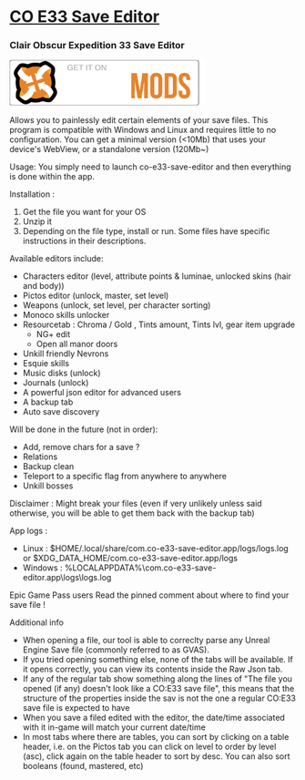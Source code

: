 # [CO E33 Save Editor](https://www.nexusmods.com/clairobscurexpedition33/mods/201?tab=description)
### Clair Obscur Expedition 33 Save Editor

<a href="https://www.nexusmods.com/clairobscurexpedition33/mods/201?tab=description" rel="nofollow">
<img src="./.github/images/nexuslogo.svg" alt="Get it on NexusMods" height="80/"  style="max-width: 100%;"/>
</a>


Allows you to painlessly edit certain elements of your save files.
This program is compatible with Windows and Linux and requires little to no configuration.
You can get a minimal version (<10Mb) that uses your device's WebView, or a standalone version (120Mb~)

Usage:
You simply need to launch co-e33-save-editor and then everything is done within the app.

Installation :
1. Get the file you want for your OS
2. Unzip it
3. Depending on the file type, install or run. Some files have specific instructions in their descriptions.

Available editors include:
- Characters editor (level, attribute points & luminae, unlocked skins (hair and body))
- Pictos editor (unlock, master, set level)
- Weapons (unlock, set level, per character sorting)
- Monoco skills unlocker
- Resourcetab : Chroma / Gold , Tints amount, Tints lvl, gear item upgrade
  -  NG+ edit
  -  Open all manor doors
- Unkill friendly Nevrons
- Esquie skills
- Music disks (unlock)
- Journals (unlock)
- A powerful json editor for advanced users
- A backup tab
- Auto save discovery

Will be done in the future (not in order):
- Add, remove chars for a save ?
- Relations
- Backup clean
- Teleport to a specific flag from anywhere to anywhere
- Unkill bosses

Disclaimer :
Might break your files (even if very unlikely unless said otherwise, you will be able to get them back with the backup tab)

App logs :
- Linux : $HOME/.local/share/com.co-e33-save-editor.app/logs/logs.log or $XDG_DATA_HOME/﻿com.co-e33-save-editor.app/logs
- Windows : %LOCALAPPDATA%\com.co-e33-save-editor.app\logs\logs.log

Epic Game Pass users
Read the pinned comment about where to find your save file !


Additional info
- When opening a file, our tool is able to correclty parse any Unreal Engine Save file (commonly referred to as GVAS).
- If you tried opening something else, none of the tabs will be available. If it opens correctly, you can view its contents inside the Raw Json tab.
- If any of the regular tab show something along the lines of "The file you opened (if any) doesn't look like a CO:E33 save file", this means that the structure of the properties inside the sav is not the one a regular CO:E33 save file is expected to have
- When you save a filed edited with the editor, the date/time associated with it in-game will match your current date/time
- In most tabs where there are tables, you can sort by clicking on a table header, i.e. on the Pictos tab you can click on level to order by level (asc), click again on the table header to sort by desc. You can also sort booleans (found, mastered, etc)
